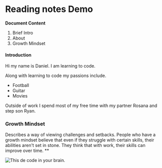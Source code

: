# Reading notes Demo

**Document Content**

1. Brief Intro
2. About
3. Growth Mindset

#### Introduction
Hi my name is Daniel.  I am learning to code.

Along with learning to code my passions include.

- Football
- Guitar
- Movies

Outside of work I spend most of my free time with my partner Rosana and step son Ryan.


### Growth Mindset ###
 Describes a way of viewing challenges and setbacks. People who have a growth mindset believe that even if they struggle with certain skills, their abilities aren't set in stone. They think that with work, their skills can improve over time. **

![This de code in your brain.](https://news.mit.edu/sites/default/files/styles/news_article__image_gallery/public/images/202012/MIT-Coding-Brain-01-press_0.jpg?itok=JKoUflf8)
